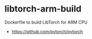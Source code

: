 # libtorch-arm-build

Dockerfile to build LibTorch for ARM CPU

- https://github.com/pytorch/pytorch

